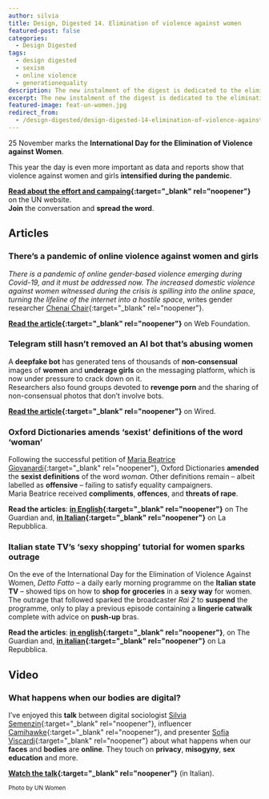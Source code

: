 ```yaml
---
author: silvia
title: Design, Digested 14. Elimination of violence against women
featured-post: false
categories:
  - Design Digested
tags:
  - design digested
  - sexism
  - online violence
  - generationequality
description: The new instalment of the digest is dedicated to the elimination of violence against women. Join the conversation and spread the word.
excerpt: The new instalment of the digest is dedicated to the elimination of violence against women. Join the conversation and spread the word.
featured-image: feat-un-women.jpg
redirect_from:
  - /design-digested/design-digested-14-elimination-of-violence-against-women-edition/
---
```

25 November marks the **International Day for the Elimination of Violence against Women**.

This year the day is even more important as data and reports show that violence against women and girls **intensified during the pandemic**.

**[Read about the effort and campaing](https://www.un.org/en/observances/ending-violence-against-women-day){:target="_blank" rel="noopener"}** on the UN website.   
**Join** the conversation and **spread the word**.

## Articles

### There’s a pandemic of online violence against women and girls

_There is a pandemic of online gender-based violence emerging during Covid-19, and it must be addressed now. The increased domestic violence against women witnessed during the crisis is spilling into the online space, turning the lifeline of the internet into a hostile space_, writes gender researcher [Chenai Chair](https://twitter.com/chenaichair){:target="_blank" rel="noopener"}.

**[Read the article](https://webfoundation.org/2020/07/theres-a-pandemic-of-online-violence-against-women-and-girls/?mc_cid=2b8cf72753&mc_eid=afe9c57832){:target="_blank" rel="noopener"}** on Web Foundation.

### Telegram still hasn’t removed an AI bot that’s abusing women

A **deepfake bot** has generated tens of thousands of **non-consensual** images of **women** and **underage girls** on the messaging platform, which is now under pressure to crack down on it.  
Researchers also found groups devoted to **revenge porn** and the sharing of non-consensual photos that don’t involve bots.

**[Read the article](https://www.wired.com/story/telegram-still-hasnt-removed-an-ai-bot-thats-abusing-women/){:target="_blank" rel="noopener"}** on Wired.

### Oxford Dictionaries amends ‘sexist’ definitions of the word ‘woman’

Following the successful petition of [Maria Beatrice Giovanardi](https://twitter.com/mbgiovanardi?ref_src=twsrc%5Etfw){:target="_blank" rel="noopener"}, Oxford Dictionaries **amended** the **sexist definitions** of the word _woman_. Other definitions remain – albeit labelled as **offensive** – failing to satisfy equality campaigners.  
Maria Beatrice received **compliments**, **offences**, and **threats of rape**.

**Read the articles**: **[in English](https://www.theguardian.com/books/2020/nov/07/oxford-university-press-updates-definitions-word-woman){:target="_blank" rel="noopener"}** on The Guardian and, **[in Italian](https://d.repubblica.it/life/2020/11/09/news/maria_beatrice_giovanardi_italiana_vince_contro_oxford_dictionary_cambia_definizione_parola_donna-4831769/){:target="_blank" rel="noopener"}** on La Repubblica.

### Italian state TV’s ‘sexy shopping’ tutorial for women sparks outrage

On the eve of the International Day for the Elimination of Violence Against Women, _Detto Fatto_ – a daily early morning programme on the **Italian state TV** – showed tips on how to **shop for groceries** in a **sexy way** for women.   
The outrage that followed sparked the broadcaster _Rai 2_ to **suspend** the programme, only to play a previous episode containing a **lingerie catwalk** complete with advice on **push-up** bras.

**Read the articles**: **[in english](https://www.theguardian.com/world/2020/nov/26/italian-tv-show-detto-fatto-faces-inquiry-over-sexy-shopping-tutorial-for-women){:target="_blank" rel="noopener"}**, on The Guardian and, **[in italian](https://www.repubblica.it/politica/2020/11/26/news/rai_-275888247/){:target="_blank" rel="noopener"}** on La Repubblica.

## Video

### What happens when our bodies are digital?

I’ve enjoyed this **talk** between digital sociologist [Silvia Semenzin](https://www.instagram.com/silviasemenzin_/){:target="_blank" rel="noopener"}, influencer [Camihawke](https://www.instagram.com/camihawke/){:target="_blank" rel="noopener"}, and presenter [Sofia Viscardi](https://www.instagram.com/sofiaviscardi/){:target="_blank" rel="noopener"} about what happens when our **faces** and **bodies** are **online**. They touch on **privacy**, **misogyny**, **sex education** and more.

**[Watch the talk](https://video.repubblica.it/dossier/basement-cafe-3/basement-cafe-camihawke-e-silvia-semenzin-cosa-succede-quando-il-tuo-corpo-e-digitale/370941/371549){:target="_blank" rel="noopener"}** (in Italian).

<small>Photo by UN Women</small>
